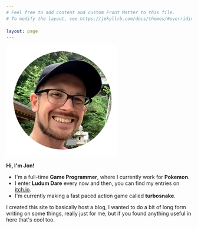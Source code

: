 ```yaml
---
# Feel free to add content and custom Front Matter to this file.
# To modify the layout, see https://jekyllrb.com/docs/themes/#overriding-theme-defaults

layout: page
---
```


![](/assets/images/me.jpg)

**Hi, I'm Jon!**

* I'm a full-time **Game Programmer**, where I currently work for **Pokemon**.
* I enter **Ludum Dare** every now and then, you can find my entries on [itch.io](https://nuclearfriend.itch.io).
* I'm currently making a fast paced action game called **turbosnake**.

I created this site to basically host a blog, I wanted to do a bit of long form writing on some things, really just for me, but if you found anything useful in here that's cool too.